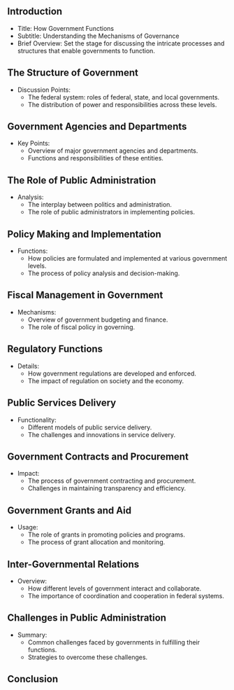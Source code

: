 ## Introduction
- Title: How Government Functions
- Subtitle: Understanding the Mechanisms of Governance
- Brief Overview: Set the stage for discussing the intricate processes and structures that enable governments to function.

## The Structure of Government
- Discussion Points:
  - The federal system: roles of federal, state, and local governments.
  - The distribution of power and responsibilities across these levels.

## Government Agencies and Departments
- Key Points:
  - Overview of major government agencies and departments.
  - Functions and responsibilities of these entities.

## The Role of Public Administration
- Analysis:
  - The interplay between politics and administration.
  - The role of public administrators in implementing policies.

## Policy Making and Implementation
- Functions:
  - How policies are formulated and implemented at various government levels.
  - The process of policy analysis and decision-making.

## Fiscal Management in Government
- Mechanisms:
  - Overview of government budgeting and finance.
  - The role of fiscal policy in governing.

## Regulatory Functions
- Details:
  - How government regulations are developed and enforced.
  - The impact of regulation on society and the economy.

## Public Services Delivery
- Functionality:
  - Different models of public service delivery.
  - The challenges and innovations in service delivery.

## Government Contracts and Procurement
- Impact:
  - The process of government contracting and procurement.
  - Challenges in maintaining transparency and efficiency.

## Government Grants and Aid
- Usage:
  - The role of grants in promoting policies and programs.
  - The process of grant allocation and monitoring.

## Inter-Governmental Relations
- Overview:
  - How different levels of government interact and collaborate.
  - The importance of coordination and cooperation in federal systems.

## Challenges in Public Administration
- Summary:
  - Common challenges faced by governments in fulfilling their functions.
  - Strategies to overcome these challenges.


## Conclusion
